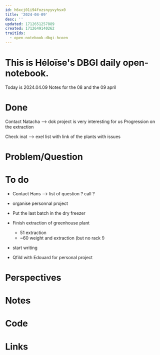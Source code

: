 ```yaml
---
id: h6xcj01i94fozsnyyvyhsx0
title: '2024-04-09'
desc: ''
updated: 1712651257889
created: 1712649140262
traitIds:
  - open-notebook-dbgi-hcoen
---
```

# This is Héloïse's DBGI daily open-notebook.

Today is 2024.04.09
Notes for the 08 and the 09 april 
# Done
Contact Natacha --> dok project is very interesting for us 
Progression on the extraction 

Check inat --> exel list with link of the plants with issues

# Problem/Question

# To do 
* Contact Hans --> list of question  ? call ? 
* organise personnal project 
* Put the last batch in the dry freezer
* Finish extraction of greenhouse plant
    * 51 extraction
    * ~60 weight and extraction (but no rack !)
* start writing 

* Qfild with Edouard for personal project 

# Perspectives

# Notes

# Code

# Links